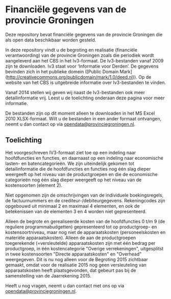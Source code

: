 # Financiële gegevens van de provincie Groningen
Deze repository bevat financiële gegevens van de provincie Groningen die als open data beschikbaar worden gesteld.

In deze repository vindt u de begroting en realisatie (financiële verantwoording) van de provincie Groningen zoals die periodiek wordt aangeleverd aan het CBS in het Iv3-formaat. De Iv3-bestanden vanaf 2009 zijn te downloaden. Iv3 staat voor ‘Informatie voor Derden’. De gegevens bevinden zich in het publieke domein ([Public Domain Mark] (http://creativecommons.org/publicdomain/mark/1.0/deed.nl)). Op de website van het CBS is uitgebreide informatie over Iv3-bestanden te vinden.

Vanaf 2014 stellen wij geven wij naast de Iv3-bestanden ook meer detailinformatie vrij. Leest u de toelichting onderaan deze pagina voor meer informatie.

De bestanden zijn op dit moment alleen te downloaden in het MS Excel 2010 XLSX-formaat. Wilt u de bestanden in een ander formaat ontvangen, neemt u dan contact op via opendata@provinciegroningen.nl.

## Toelichting
Het voorgeschreven IV3-formaat ziet toe op een indeling naar hoofdfuncties en functies, en daarnaast op een indeling naar economische lasten- en batencategorieën. We zijn uiteindelijk gekomen tot detailinformatie die de hoofdfuncties en functies nog één slag dieper weergeeft op het niveau van de productgroepen en die de economische categorieën nog één slag dieper weergeeft op het niveau van de kostensoorten (element 2).

Niet opgenomen zijn de omschrijvingen van de individuele boekingsregels, de factuurnummers en de crediteur-/debiteurgegevens. Rekeningcodes zijn opgebouwd uit minimaal 2 en maximaal 4 elementen, en ook de betekenissen van de elementen 3 en 4 worden niet gepresenteerd.

Alleen de begrote en gerealiseerde kosten van de hoofdfuncties 0 t/m 9 (de reguliere programmabudgetten) gepresenteerd tot op productgroep- en kostensoortniveau, maar nog niet de apparaatskosten (personeelskosten en materiële apparaatskosten). Alleen de aan de productgroepen toegerekende (=versleutelde) apparaatskosten zijn met één bedrag per productgroep, in één kostencategorie "Overige verrekeningen", uitgesplitst in twee kostensoorten "Directe apparaatskosten" en "Overhead" weergegeven. Dit is nu nog alleen voor de Begroting 2015 zichtbaar gemaakt, omdat voor de realisatie 2015 nog geen versleuteling van apparaatskosten heeft plaatsgevonden, dat gebeurt pas bij de samenstelling van de Jaarrekening 2015.

Heeft u nog vragen, neemt u dan contact met ons op via opendata@provinciegroningen.nl.
